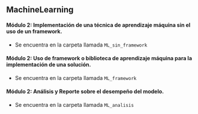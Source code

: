 ## MachineLearning

#### Módulo 2: Implementación de una técnica de aprendizaje máquina sin el uso de un framework.

* Se encuentra en la carpeta llamada `ML_sin_framework` 

#### Módulo 2: Uso de framework o biblioteca de aprendizaje máquina para la implementación de una solución.

* Se encuentra en la carpeta llamada `ML_framework` 

#### Módulo 2: Análisis y Reporte sobre el desempeño del modelo.

* Se encuentra en la carpeta llamada `ML_analisis` 
